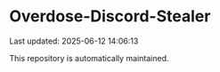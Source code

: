 # Overdose-Discord-Stealer

Last updated: 2025-06-12 14:06:13

This repository is automatically maintained.
